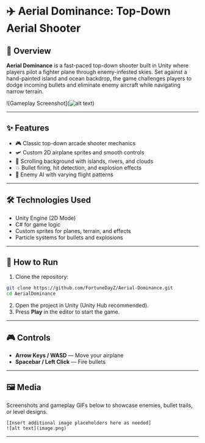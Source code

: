 # ✈️ Aerial Dominance: Top-Down Aerial Shooter

## 🧭 Overview

**Aerial Dominance** is a fast-paced top-down shooter built in Unity where players pilot a fighter plane through enemy-infested skies. Set against a hand-painted island and ocean backdrop, the game challenges players to dodge incoming bullets and eliminate enemy aircraft while navigating narrow terrain.

![Gameplay Screenshot](![alt text](image-1.png))

---

## ✨ Features

- 🎮 Classic top-down arcade shooter mechanics
- 🛩️ Custom 2D airplane sprites and smooth controls
- 🌊 Scrolling background with islands, rivers, and clouds
- 💥 Bullet firing, hit detection, and explosion effects
- 🧠 Enemy AI with varying flight patterns
---

## 🛠️ Technologies Used

- Unity Engine (2D Mode)
- C# for game logic
- Custom sprites for planes, terrain, and effects
- Particle systems for bullets and explosions

---

## 🚀 How to Run

1. Clone the repository:
```bash
git clone https://github.com/FortuneDayZ/Aerial-Dominance.git
cd AerialDominance
```

2. Open the project in Unity (Unity Hub recommended).
3. Press **Play** in the editor to start the game.

---

## 🎮 Controls

- **Arrow Keys / WASD** — Move your airplane
- **Spacebar / Left Click** — Fire bullets

---

## 🖼️ Media

Screenshots and gameplay GIFs below to showcase enemies, bullet trails, or level designs.

```
[Insert additional image placeholders here as needed]
![alt text](image.png)
```
---

